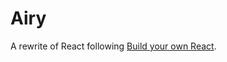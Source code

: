 # Airy

A rewrite of React following [Build your own React](https://pomb.us/build-your-own-react/).
